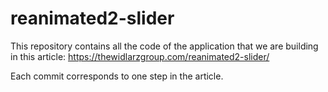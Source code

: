 # reanimated2-slider

This repository contains all the code of the application that we are building in this article:
https://thewidlarzgroup.com/reanimated2-slider/

Each commit corresponds to one step in the article.
